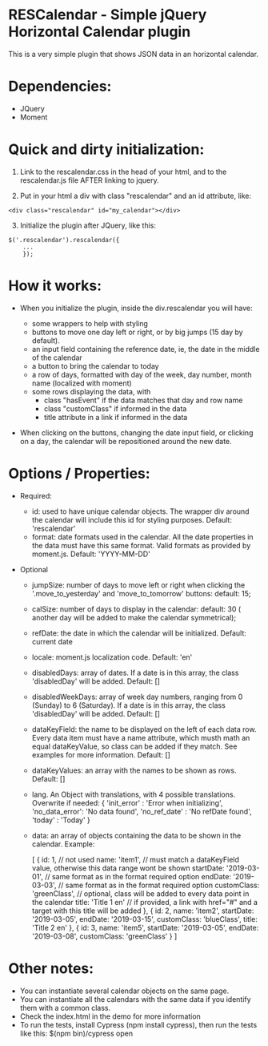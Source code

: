 # RESCalendar - Simple jQuery Horizontal Calendar plugin

This is a very simple plugin that shows JSON data in an horizontal calendar.

# Dependencies:
- JQuery
- Moment





# Quick and dirty initialization:
	
1. Link to the rescalendar.css in the head of your html, and to the rescalendar.js file AFTER linking to jquery.

2. Put in your html a div with class "rescalendar" and an id attribute, like:
		
```
<div class="rescalendar" id="my_calendar"></div>
```

3. Initialize the plugin after JQuery, like this:

```
$('.rescalendar').rescalendar({
	...
	});
```


# How it works:

- When you initialize the plugin, inside the div.rescalendar you will have:
	
	- some wrappers to help with styling
	- buttons to move one day left or right, or by big jumps (15 day by default).
	- an input field containing the reference date, ie, the date in the middle of the calendar
	- a button to bring the calendar to today
	- a row of days, formatted with day of the week, day number, month name (localized with moment)
	- some rows displaying the data, with
		- class "hasEvent" if the data matches that day and row name
		- class "customClass" if informed in the data
		- title attribute in a link if informed in the data

- When clicking on the buttons, changing the date input field, or clicking on a day, the calendar will be repositioned around the new date.





# Options / Properties:

- Required:
	- id: used to have unique calendar objects. The wrapper div around the calendar will include this id for styling purposes. Default: 'rescalendar'
	- format: date formats used in the calendar. All the date properties in the data must have this same format. Valid formats as provided by moment.js. Default: 'YYYY-MM-DD'
	

- Optional
	- jumpSize: number of days to move left or right when clicking the '.move_to_yesterday' and 'move_to_tomorrow' buttons: default: 15;
	- calSize: number of days to display in the calendar: default: 30 ( another day will be added to make the calendar symmetrical);
	- refDate: the date in which the calendar will be initialized. Default: current date
	- locale: moment.js localization code. Default: 'en'
	- disabledDays: array of dates. If a date is in this array, the class 'disabledDay' will be added. Default: []
	- disabledWeekDays: array of week day numbers, ranging from 0 (Sunday) to 6 (Saturday). If a date is in this array, the class 'disabledDay' will be added. Default: []
	- dataKeyField: the name to be displayed on the left of each data row. Every data item must have a name attribute, which musth math an equal dataKeyValue, so class can be added if they match. See examples for more information. Default: []
	- dataKeyValues: an array with the names to be shown as rows. Default: []
	- lang. An Object with translations, with 4 possible translations. Overwrite if needed:
			 {
                'init_error' : 'Error when initializing',
                'no_data_error': 'No data found',
                'no_ref_date'  : 'No refDate found',
                'today'   : 'Today'
            }
    - data: an array of objects containing the data to be shown in the calendar. Example:
	
		[
            {
                id: 1, // not used
                name: 'item1', // must match a dataKeyField value, otherwise this data range wont be shown
                startDate: '2019-03-01', // same format as in the format required option
                endDate: '2019-03-03', // same format as in the format required option
                customClass: 'greenClass', // optional, class will be added to every data point in the calendar
                title: 'Title 1 en' // if provided, a link with href="#" and a target with this title will be added
            },
            {
                id: 2,
                name: 'item2',
                startDate: '2019-03-05',
                endDate: '2019-03-15',
                customClass: 'blueClass',
                title: 'Title 2 en'
            },
            {
                id: 3,
                name: 'item5',
                startDate: '2019-03-05',
                endDate: '2019-03-08',
                customClass: 'greenClass'
            }
        ]



# Other notes:

- You can instantiate several calendar objects on the same page. 
- You can instantiate all the calendars with the same data if you identify them with a common class.
- Check the index.html in the demo for more information
- To run the tests, install Cypress (npm install cypress), then run the tests like this: $(npm bin)/cypress open



